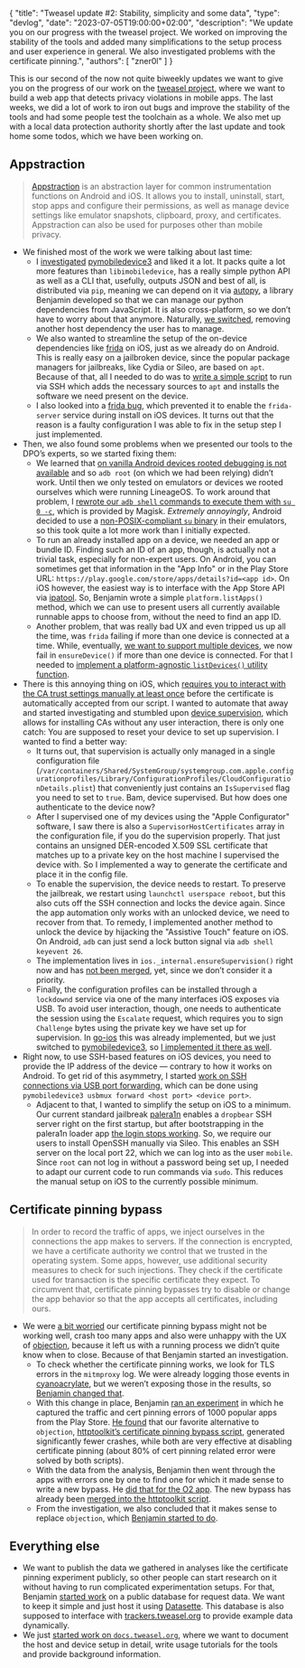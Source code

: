 {
    "title": "Tweasel update #2: Stability, simplicity and some data",
    "type": "devlog",
    "date": "2023-07-05T19:00:00+02:00",
    "description": "We update you on our progress with the tweasel project. We worked on improving the stability of the tools and added many simplifications to the setup process and user experience in general. We also investigated problems with the certificate pinning.",
    "authors": [ "zner0l" ]
}

This is our second of the now not quite biweekly updates we want to give you on the progress of our work on the [tweasel project](https://github.com/tweaselORG), where we want to build a web app that detects privacy violations in mobile apps. The last weeks, we did a lot of work to iron out bugs and improve the stability of the tools and had some people test the toolchain as a whole. We also met up with a local data protection authority shortly after the last update and took home some todos, which we have been working on.

## Appstraction

> [Appstraction](https://github.com/tweaselORG/appstraction) is an abstraction layer for common instrumentation functions on Android and iOS. It allows you to install, uninstall, start, stop apps and configure their permissions, as well as manage device settings like emulator snapshots, clipboard, proxy, and certificates. Appstraction can also be used for purposes other than mobile privacy.

- We finished most of the work we were talking about last time:
  - I [investigated](https://github.com/tweaselORG/appstraction/issues/75) [pymobiledevice3](https://github.com/doronz88/pymobiledevice3) and liked it a lot. It packs quite a lot more features than `libimobiledevice`, has a really simple python API as well as a CLI that, usefully, outputs JSON and best of all, is distributed via `pip`, meaning we can depend on it via [autopy](https://github.com/tweaselORG/autopy), a library Benjamin developed so that we can manage our python dependencies from JavaScript. It is also cross-platform, so we don’t have to worry about that anymore. Naturally, [we switched](https://github.com/tweaselORG/appstraction/pull/84), removing another host dependency the user has to manage.
  - We also wanted to streamline the setup of the on-device dependencies like [frida](https://frida.re) on iOS, just as we already do on Android. This is really easy on a jailbroken device, since the popular package managers for jailbreaks, like Cydia or Sileo, are based on `apt`. Because of that, all I needed to do was to [write a simple script](https://github.com/tweaselORG/appstraction/pull/74) to run via SSH which adds the necessary sources to `apt` and installs the software we need present on the device.
  - I also looked into a [frida bug](https://github.com/frida/frida/issues/2375), which prevented it to enable the `frida-server` service during install on iOS devices. It turns out that the reason is a faulty configuration I was able to fix in the setup step I just implemented.
- Then, we also found some problems when we presented our tools to the DPO’s experts, so we started fixing them:
  - We learned that [on vanilla Android devices rooted debugging is not available](https://github.com/tweaselORG/appstraction/issues/92) and so `adb root` (on which we had been relying) didn’t work. Until then we only tested on emulators or devices we rooted ourselves which were running LineageOS. To work around that problem, I [rewrote our `adb shell` commands to execute them with `su 0 -c`](https://github.com/tweaselORG/appstraction/pull/94), which is provided by Magisk. *Extremely annoyingly*, Android decided to use a [non-POSIX-compliant `su` binary](https://stackoverflow.com/questions/55506205/android-shell-su-doesnt-have-option-c) in their emulators, so this took quite a lot more work than I initially expected.
  - To run an already installed app on a device, we needed an app or bundle ID. Finding such an ID of an app, though, is actually not a trivial task, especially for non-expert users. On Android, you can sometimes get that information in the "App Info" or in the Play Store URL: `https://play.google.com/store/apps/details?id=<app id>`. On iOS however, the easiest way is to interface with the App Store API via [ipatool](https://github.com/majd/ipatool). So, Benjamin wrote a simple `platform.listApps()` method, which we can use to present users all currently available runnable apps to choose from, without the need to find an app ID.
  - Another problem, that was really bad UX and even tripped us up all the time, was `frida` failing if more than one device is connected at a time. While, eventually, [we want to support multiple devices](https://github.com/tweaselORG/appstraction/issues/1), we now fail in `ensureDevice()` if more than one device is connected. For that I needed to [implement a platform-agnostic `listDevices()` utility function](https://github.com/tweaselORG/appstraction/pull/104).
- There is this annoying thing on iOS, which [requires you to interact with the CA trust settings manually at least once](https://github.com/tweaselORG/appstraction/issues/44#issuecomment-1466166847) before the certificate is automatically accepted from our script. I wanted to automate that away and started investigating and stumbled upon [device supervision](https://support.apple.com/guide/deployment/dep1d89f0bff/web), which allows for installing CAs without any user interaction, there is only one catch: You are supposed to reset your device to set up supervision. I wanted to find a better way:
  - It turns out, that supervision is actually only managed in a single configuration file (`/var/containers/Shared/SystemGroup/systemgroup.com.apple.configurationprofiles/Library/ConfigurationProfiles/CloudConfigurationDetails.plist`) that conveniently just contains an `IsSupervised` flag you need to set to `true`. Bam, device supervised. But how does one authenticate to the device now?
  - After I supervised one of my devices using the "Apple Configurator" software, I saw there is also a `SupervisorHostCertificates` array in the configuration file, if you do the supervision properly. That just contains an unsigned DER-encoded X.509 SSL certificate that matches up to a private key on the host machine I supervised the device with. So I implemented a way to generate the certificate and place it in the config file.
  - To enable the supervision, the device needs to restart. To preserve the jailbreak, we restart using `launchctl userspace reboot`, but this also cuts off the SSH connection and locks the device again. Since the app automation only works with an unlocked device, we need to recover from that. To remedy, I implemented another method to unlock the device by hijacking the "Assistive Touch" feature on iOS. On Android, `adb` can just send a lock button signal via `adb shell keyevent 26`.
  - The implementation lives in `ios._internal.ensureSupervision()` right now and has [not been merged](https://github.com/tweaselORG/appstraction/pull/82), yet, since we don’t consider it a priority.
  - Finally, the configuration profiles can be installed through a `lockdownd` service via one of the many interfaces iOS exposes via USB. To avoid user interaction, though, one needs to authenticate the session using the `Escalate` request, which requires you to sign `Challenge` bytes using the private key we have set up for supervision. In [go-ios](https://github.com/danielpaulus/go-ios) this was already implemented, but we just switched to [pymobiledevice3](https://github.com/doronz88/pymobiledevice3), so [I implemented it there as well](https://github.com/doronz88/pymobiledevice3/pull/472).
- Right now, to use SSH-based features on iOS devices, you need to provide the IP address of the device — contrary to how it works on Android. To get rid of this asymmetry, I started [work on SSH connections via USB port forwarding](https://github.com/tweaselORG/appstraction/pull/112), which can be done using `pymobiledevice3 usbmux forward <host port> <device port>`.
  - Adjacent to that, I wanted to simplify the setup on iOS to a minimum. Our current standard jailbreak [palera1n](https://github.com/palera1n/palera1n) enables a `dropbear` SSH server right on the first startup, but after bootstrapping in the palera1n loader app [the login stops working](https://github.com/palera1n/jbinit/issues/10). So, we require our users to install OpenSSH manually via Sileo. This enables an SSH server on the local port 22, which we can log into as the user `mobile`. Since `root` can not log in without a password being set up, I needed to adapt our current code to run commands via `sudo`. This reduces the manual setup on iOS to the currently possible minimum.

## Certificate pinning bypass

> In order to record the traffic of apps, we inject ourselves in the connections the app makes to servers. If the connection is encrypted, we have a certificate authority we control that we trusted in the operating system. Some apps, however, use additional security measures to check for such injections. They check if the certificate used for transaction is the specific certificate they expect. To circumvent that, certificate pinning bypasses try to disable or change the app behavior so that the app accepts all certificates, including ours.

- We were [a bit worried](https://github.com/tweaselORG/meta/issues/16#issuecomment-1581666342) our certificate pinning bypass might not be working well, crash too many apps and also were unhappy with the UX of [objection](https://github.com/sensepost/objection/), because it left us with a running process we didn’t quite know when to close. Because of that Benjamin started an investigation.
  - To check whether the certificate pinning works, we look for TLS errors in the `mitmproxy` log. We were already logging those events in [cyanoacrylate](https://github.com/tweaselORG/cyanoacrylate), but we weren’t exposing those in the results, so [Benjamin changed that](https://github.com/tweaselORG/cyanoacrylate/pull/33).
  - With this change in place, Benjamin [ran an experiment](https://github.com/tweaselORG/experiments/tree/main/cert-pinning-bypass) in which he captured the traffic and cert pinning errors of 1000 popular apps from the Play Store. [He found](https://github.com/tweaselORG/meta/issues/16) that our favorite alternative to `objection`, [httptoolkit’s certificate pinning bypass script](https://github.com/httptoolkit/frida-android-unpinning), generated significantly fewer crashes, while both are very effective at disabling certificate pinning (about 80% of cert pinning related error were solved by both scripts).
  - With the data from the analysis, Benjamin then went through the apps with errors one by one to find one for which it made sense to write a new bypass. He [did that for the O2 app](https://github.com/tweaselORG/meta/issues/31). The new bypass has already been [merged into the httptoolkit script](https://github.com/httptoolkit/frida-android-unpinning/pull/34).
  - From the investigation, we also concluded that it makes sense to replace `objection`, which [Benjamin started to do](https://github.com/tweaselORG/appstraction/pull/111).

## Everything else

- We want to publish the data we gathered in analyses like the certificate pinning experiment publicly, so other people can start research on it without having to run complicated experimentation setups. For that, Benjamin [started work](<https://github.com/tweaselORG/meta/issues/33>) on a public database for request data. We want to keep it simple and just host it using [Datasette](https://datasette.io/). This database is also supposed to interface with [trackers.tweasel.org](https://trackers.tweasel.org) to provide example data dynamically.
- We just [started work on `docs.tweasel.org`](https://github.com/tweaselORG/docs.tweasel.org), where we want to document the host and device setup in detail, write usage tutorials for the tools and provide background information.
